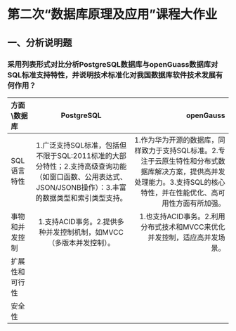 # 第二次“数据库原理及应用”课程大作业
## 一、分析说明题
### 采用列表形式对比分析PostgreSQL数据库与openGuass数据库对SQL标准支持特性，并说明技术标准化对我国数据库软件技术发展有何作用？
|方面\数据库|PostgreSQL|openGauss|
|:--|:--:|--:|
|SQL语言特性|1.广泛支持SQL标准，包括但不限于SQL:2011标准的大部分特性；2.支持高级查询功能（如窗口函数、公用表达式、JSON/JSONB操作）：3.丰富的数据类型和索引类型支持。|1.作为华为开源的数据库，同样致力于支持SQL标准。2.专注于云原生特性和分布式数据库解决方案，提供高并发处理能力。3.支持SQL的核心特性，并在性能优化、高可用性方面有所加强。|
|事物和并发控制|1.支持ACID事务。2.提供多种并发控制机制，如MVCC（多版本并发控制）。|1.也支持ACID事务。2.利用分布式技术和MVCC来优化并发控制，适应高并发场景。
|扩展性和可行性|
|安全性|



<!--stackedit_data:
eyJoaXN0b3J5IjpbLTQ2NTAzMDI0MSwtMTM0NzYzMjk5NiwtOT
IwNDA2NzU5XX0=
-->